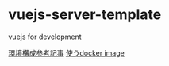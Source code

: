 # vuejs-server-template
vuejs for development

[環境構成参考記事](https://qiita.com/yuucu/items/189945f984e5e53117ea)
[使うdocker image](https://hub.docker.com/layers/node/library/node/14.5.0-alpine/images/sha256-83d783aa1cc352a0012240f46d9318141ae0e784bf02f073542a8c1dc17bef14?context=explore)